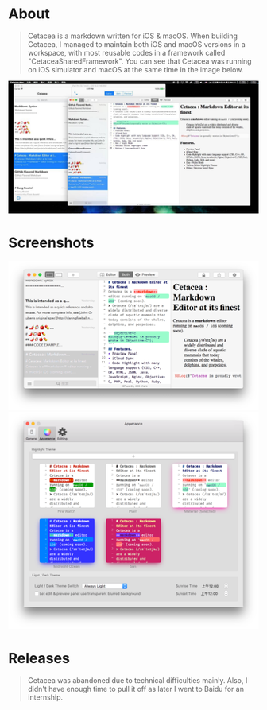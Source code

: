 # About
> Cetacea is a markdown written for iOS & macOS. When building Cetacea, I managed to maintain both iOS and macOS versions in a workspace, with most reusable codes in a framework called "CetaceaSharedFramework". You can see that Cetacea was running on iOS simulator and macOS at the same time in the image below.  
    
![](macios.jpg) 

# Screenshots
![](screenshot1.png)
![](screenshot2.png)

# Releases
> Cetacea was abandoned due to technical difficulties mainly. Also, I didn't have enough time to pull it off as later I went to Baidu for an internship.